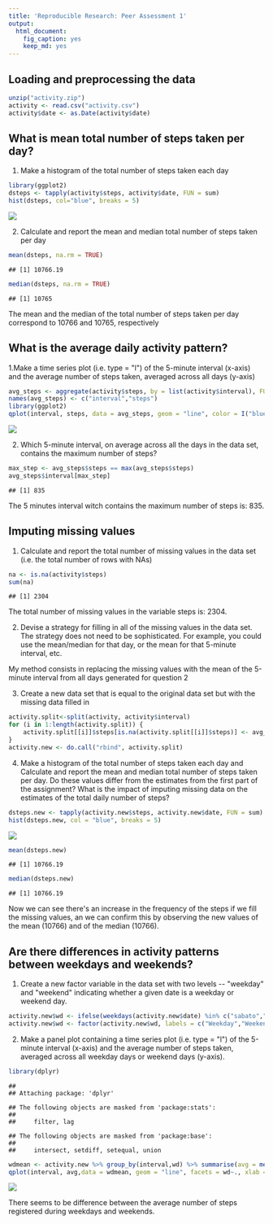 ```yaml
---
title: 'Reproducible Research: Peer Assessment 1'
output:
  html_document:
    fig_caption: yes
    keep_md: yes
---
```



## Loading and preprocessing the data

```r
unzip("activity.zip")
activity <- read.csv("activity.csv")
activity$date <- as.Date(activity$date)
```


## What is mean total number of steps taken per day?
1. Make a histogram of the total number of steps taken each day

```r
library(ggplot2)
dsteps <- tapply(activity$steps, activity$date, FUN = sum)
hist(dsteps, col="blue", breaks = 5)
```

![](PA1_template_files/figure-html/unnamed-chunk-1-1.png)<!-- -->

2. Calculate and report the mean and median total number of steps taken per day

```r
mean(dsteps, na.rm = TRUE)
```

```
## [1] 10766.19
```

```r
median(dsteps, na.rm = TRUE)
```

```
## [1] 10765
```
The mean and the median of the total number of steps taken per day correspond to 10766 and 10765, respectively

## What is the average daily activity pattern?
1.Make a time series plot (i.e. type = "l") of the 5-minute interval (x-axis) and the average number of steps taken, averaged across all days (y-axis)

```r
avg_steps <- aggregate(activity$steps, by = list(activity$interval), FUN = mean, na.rm = TRUE)
names(avg_steps) <- c("interval","steps")
library(ggplot2)
qplot(interval, steps, data = avg_steps, geom = "line", color = I("blue") , xlab = "Interval", ylab = "Steps")
```

![](PA1_template_files/figure-html/unnamed-chunk-3-1.png)<!-- -->

2. Which 5-minute interval, on average across all the days in the data set, contains the maximum number of steps?

```r
max_step <- avg_steps$steps == max(avg_steps$steps)
avg_steps$interval[max_step]
```

```
## [1] 835
```
The 5 minutes interval witch contains the maximum number of steps is: 835.

## Imputing missing values
1. Calculate and report the total number of missing values in the data set (i.e. the total number of rows with NAs)

```r
na <- is.na(activity$steps)
sum(na)
```

```
## [1] 2304
```
The total number of missing values in the variable steps is: 2304.

2. Devise a strategy for filling in all of the missing values in the data set. The strategy does not need to be sophisticated. For example, you could use the mean/median for that day, or the mean for that 5-minute interval, etc.

My method consists in replacing the missing values with the mean of the 5-minute interval from all days generated for question 2

3. Create a new data set that is equal to the original data set but with the missing data filled in

```r
activity.split<-split(activity, activity$interval)
for (i in 1:length(activity.split)) {
    activity.split[[i]]$steps[is.na(activity.split[[i]]$steps)] <- avg_steps$steps[i]
}
activity.new <- do.call("rbind", activity.split)
```

4. Make a histogram of the total number of steps taken each day and Calculate and report the mean and median total number of steps taken per day. Do these values differ from the estimates from the first part of the assignment? What is the impact of imputing missing data on the estimates of the total daily number of steps?

```r
dsteps.new <- tapply(activity.new$steps, activity.new$date, FUN = sum)
hist(dsteps.new, col = "blue", breaks = 5)
```

![](PA1_template_files/figure-html/unnamed-chunk-7-1.png)<!-- -->

```r
mean(dsteps.new)
```

```
## [1] 10766.19
```

```r
median(dsteps.new)
```

```
## [1] 10766.19
```
Now we can see there's an increase in the frequency of the steps if we fill the missing values, an we can confirm this by observing the new values of the mean (10766) and of the median (10766).

## Are there differences in activity patterns between weekdays and weekends?
1. Create a new factor variable in the data set with two levels -- "weekday" and "weekend" indicating whether a given date is a weekday or weekend day.

```r
activity.new$wd <- ifelse(weekdays(activity.new$date) %in% c("sabato","domenica"), "weekend", "weekday")
activity.new$wd <- factor(activity.new$wd, labels = c("Weekday","Weekend"))
```
2. Make a panel plot containing a time series plot (i.e. type = "l") of the 5-minute interval (x-axis) and the average number of steps taken, averaged across all weekday days or weekend days (y-axis).

```r
library(dplyr)
```

```
## 
## Attaching package: 'dplyr'
```

```
## The following objects are masked from 'package:stats':
## 
##     filter, lag
```

```
## The following objects are masked from 'package:base':
## 
##     intersect, setdiff, setequal, union
```

```r
wdmean <- activity.new %>% group_by(interval,wd) %>% summarise(avg = mean(steps))
qplot(interval, avg,data = wdmean, geom = "line", facets = wd~., xlab = "Interval", ylab = "Average Number of Steps", color =I("blue"))
```

![](PA1_template_files/figure-html/unnamed-chunk-10-1.png)<!-- -->

There seems to be  difference between the average number of steps registered during weekdays and weekends.
